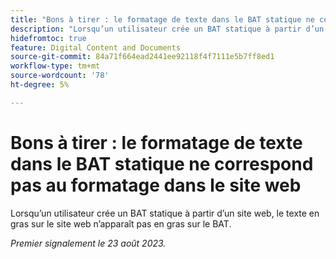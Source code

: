 ```yaml
---
title: "Bons à tirer : le formatage de texte dans le BAT statique ne correspond pas au formatage dans le site web"
description: "Lorsqu’un utilisateur crée un BAT statique à partir d’un site web, le texte en gras sur le site web n’apparaît pas en gras sur le BAT."
hidefromtoc: true
feature: Digital Content and Documents
source-git-commit: 84a71f664ead2441ee92118f4f7111e5b7ff8ed1
workflow-type: tm+mt
source-wordcount: '78'
ht-degree: 5%

---
```



# Bons à tirer : le formatage de texte dans le BAT statique ne correspond pas au formatage dans le site web

<!--WF, WFP TOCs-->

Lorsqu’un utilisateur crée un BAT statique à partir d’un site web, le texte en gras sur le site web n’apparaît pas en gras sur le BAT.

_Premier signalement le 23 août 2023._

